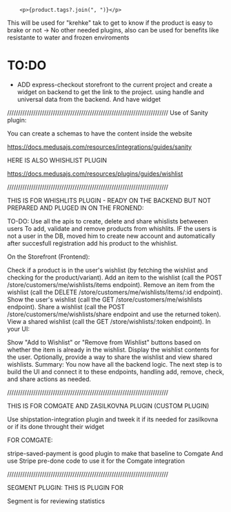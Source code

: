         <p>{product.tags?.join(", ")}</p>


This will be used for "krehke" tak to get to know if the product is easy to brake or not -> No other needed plugins, also can be used for benefits like resistante to water and frozen enviroments


# TO:DO 
- ADD express-checkout storefront to the current project and create a widget on backend to get the link to the project. using handle and universal data from the backend. And have widget 

//////////////////////////////////////////////////////////////////////////
Use of Sanity plugin: 

You can create a schemas to have the content inside the website 

https://docs.medusajs.com/resources/integrations/guides/sanity

HERE IS ALSO WHISHLIST PLUGIN 

https://docs.medusajs.com/resources/plugins/guides/wishlist



//////////////////////////////////////////////////////////////////////////

THIS IS FOR WHISHLITS PLUGIN - READY ON THE BACKEND BUT NOT PREPARED AND PLUGED IN ON THE FRONEND: 


TO-DO: 
Use all the apis to create, delete and share whislists betweeen users
To add, validate and remove products from whishlits. 
IF the users is not a user in the DB, moved him to create new account and automatically after succesfull registration add his product to the whishlist. 


On the Storefront (Frontend):

Check if a product is in the user's wishlist (by fetching the wishlist and checking for the product/variant).
Add an item to the wishlist (call the POST /store/customers/me/wishlists/items endpoint).
Remove an item from the wishlist (call the DELETE /store/customers/me/wishlists/items/:id endpoint).
Show the user's wishlist (call the GET /store/customers/me/wishlists endpoint).
Share a wishlist (call the POST /store/customers/me/wishlists/share endpoint and use the returned token).
View a shared wishlist (call the GET /store/wishlists/:token endpoint).
In your UI:

Show "Add to Wishlist" or "Remove from Wishlist" buttons based on whether the item is already in the wishlist.
Display the wishlist contents for the user.
Optionally, provide a way to share the wishlist and view shared wishlists.
Summary:
You now have all the backend logic. The next step is to build the UI and connect it to these endpoints, handling add, remove, check, and share actions as needed.


//////////////////////////////////////////////////////////////////////////

THIS IS FOR COMGATE AND ZASILKOVNA PLUGIN (CUSTOM PLUGIN)

Use shipstation-integration plugin and tweek it if its needed for zasilkovna or if its done throught their widget

FOR COMGATE: 

stripe-saved-payment is good plugin to make that baseline to Comgate 
And use Stripe pre-done code to use it for the Comgate integration


//////////////////////////////////////////////////////////////////////////

SEGMENT PLUGIN: THIS IS PLUGIN FOR 

Segment is for reviewing statistics 

